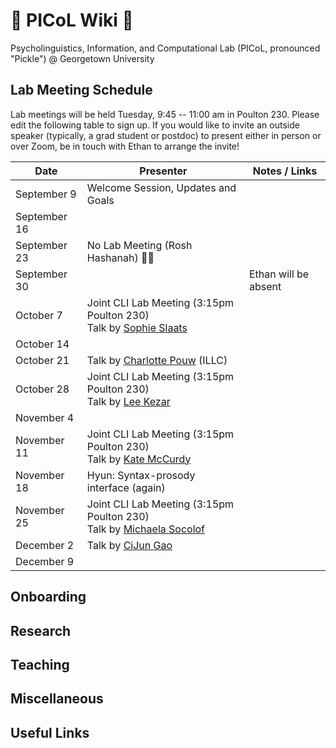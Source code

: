 # 🥒 PICoL Wiki 🥒

Psycholinguistics, Information, and Computational Lab (PICoL, pronounced "Pickle") @ Georgetown University

## Lab Meeting Schedule

Lab meetings will be held Tuesday, 9:45 -- 11:00 am in Poulton 230. Please edit the following table to sign up. If you would like to invite an outside speaker (typically, a grad student or postdoc) to present either in person or over Zoom, be in touch with Ethan to arrange the invite!

| Date    | Presenter | Notes / Links|
| -------- | ------- | ------- |
| September 9  | Welcome Session, Updates and Goals | |
| September 16  |  | |
| September 23  | No Lab Meeting (Rosh Hashanah) 🍎🍯 | |
| September 30  | | Ethan will be absent |
| October 7  | Joint CLI Lab Meeting (3:15pm Poulton 230) <br> Talk by [Sophie Slaats](https://www.sophieslaats.nl/) | |
| October 14  |  | |
| October 21  | Talk by [Charlotte Pouw](https://www.illc.uva.nl/People/Table/person/5440/Charlotte-Pouw) (ILLC)| |
| October 28  | Joint CLI Lab Meeting (3:15pm Poulton 230) <br> Talk by [Lee Kezar](https://leekezar.github.io/) | |
| November 4  |  | |
| November 11  | Joint CLI Lab Meeting (3:15pm Poulton 230) <br> Talk by [Kate McCurdy](https://lacoco-lab.github.io/home/authors/kmccurdy/) | |
| November 18  | Hyun: Syntax-prosody interface (again) | |
| November 25  | Joint CLI Lab Meeting (3:15pm Poulton 230) <br> Talk by [Michaela Socolof](https://michaelasocolof.github.io/)  | |
| December 2  | Talk by [CiJun Gao](https://scholar.google.com/citations?user=5sAG_d8AAAAJ&hl=en) | |
| December 9  |  | |

## Onboarding

## Research

## Teaching

## Miscellaneous

## Useful Links
